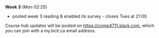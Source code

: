**Week 3** (Mon 02:25)  
- posted week 3 reading & enabled its survey - closes Tues at 21:00


Course hub updates will be posted on https://comp4711.slack.com, which you
can join with a my.bcit.ca email address.